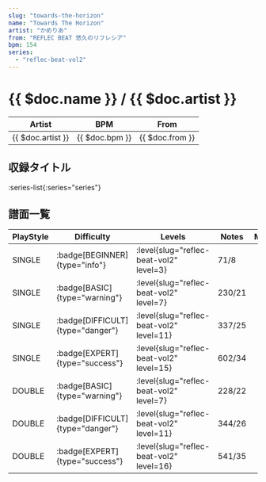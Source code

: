 ```yaml
---
slug: "towards-the-horizon"
name: "Towards The Horizon"
artist: "かめりあ"
from: "REFLEC BEAT 悠久のリフレシア"
bpm: 154
series:
  - "reflec-beat-vol2"
---
```


# {{ $doc.name }} / {{ $doc.artist }}

|Artist|BPM|From|
|------|---|----|
|{{ $doc.artist }}|{{ $doc.bpm }}|{{ $doc.from }}|

## 収録タイトル

:series-list{:series="series"}

## 譜面一覧

|PlayStyle|Difficulty|Levels|Notes|Movie|
|---------|----------|------|-----|-----|
|SINGLE| :badge[BEGINNER]{type="info"}|<div class="field is-grouped is-grouped-multiline"> :level{slug="reflec-beat-vol2" level=3}</div>|71/8||
|SINGLE| :badge[BASIC]{type="warning"}|<div class="field is-grouped is-grouped-multiline"> :level{slug="reflec-beat-vol2" level=7}</div>|230/21||
|SINGLE| :badge[DIFFICULT]{type="danger"}|<div class="field is-grouped is-grouped-multiline"> :level{slug="reflec-beat-vol2" level=11}</div>|337/25||
|SINGLE| :badge[EXPERT]{type="success"}|<div class="field is-grouped is-grouped-multiline"> :level{slug="reflec-beat-vol2" level=15}</div>|602/34||
|DOUBLE| :badge[BASIC]{type="warning"}|<div class="field is-grouped is-grouped-multiline"> :level{slug="reflec-beat-vol2" level=7}</div>|228/22||
|DOUBLE| :badge[DIFFICULT]{type="danger"}|<div class="field is-grouped is-grouped-multiline"> :level{slug="reflec-beat-vol2" level=11}</div>|344/26||
|DOUBLE| :badge[EXPERT]{type="success"}|<div class="field is-grouped is-grouped-multiline"> :level{slug="reflec-beat-vol2" level=16}</div>|541/35||
